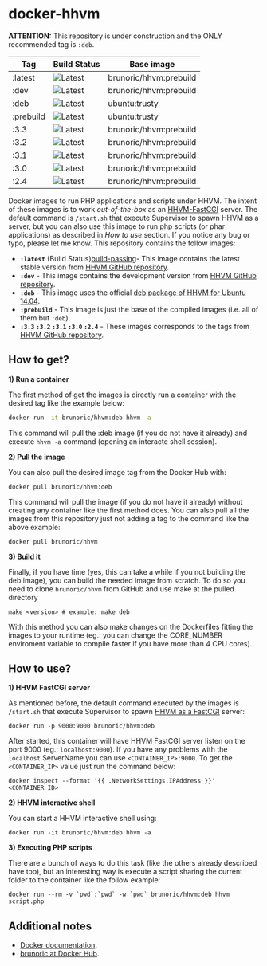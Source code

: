 docker-hhvm
===========

**ATTENTION:** This repository is under construction and the ONLY recommended tag is `:deb`.

| Tag       | Build Status             | Base image             |
| --------- | ------------------------ | ---------------------- |
| :latest   | ![Latest][build-failing] | brunoric/hhvm:prebuild |
| :dev      | ![Latest][build-failing] | brunoric/hhvm:prebuild |
| :deb      | ![Latest][build-passing] | ubuntu:trusty          |
| :prebuild | ![Latest][build-passing] | ubuntu:trusty          |
| :3.3      | ![Latest][build-failing] | brunoric/hhvm:prebuild |
| :3.2      | ![Latest][build-failing] | brunoric/hhvm:prebuild |
| :3.1      | ![Latest][build-failing] | brunoric/hhvm:prebuild |
| :3.0      | ![Latest][build-failing] | brunoric/hhvm:prebuild |
| :2.4      | ![Latest][build-failing] | brunoric/hhvm:prebuild |


Docker images to run PHP applications and scripts under HHVM. The intent of these images is to work *out-of-the-box* as
an [HHVM-FastCGI][fastcgi] server. The default command is `/start.sh` that execute Supervisor to spawn HHVM as a server,
but you can also use this image to run php scripts (or phar applications) as described in *How to use* section. If you 
notice any bug or typo, please let me know. This repository contains the follow images:

- **`:latest`** (Build Status)[build-passing]- This image contains the latest stable version from [HHVM GitHub repository][repository].
- **`:dev`** - This image contains the development version from [HHVM GitHub repository][repository].
- **`:deb`** - This image uses the official [deb package of HHVM for Ubuntu 14.04][deb-package].
- **`:prebuild`** - This image is just the base of the compiled images (i.e. all of them but `:deb`).
- **`:3.3` `:3.2` `:3.1` `:3.0` `:2.4`** - These images corresponds to the tags from [HHVM GitHub repository][repository].

How to get?
-----------

**1) Run a container**

The first method of get the images is directly run a container with the desired tag like the example below:
    
```sh
docker run -it brunoric/hhvm:deb hhvm -a
```

This command will pull the :deb image (if you do not have it already) and execute `hhvm -a` command (opening an 
interacte shell session).

**2) Pull the image**

You can also pull the desired image tag from the Docker Hub with:
    
    docker pull brunoric/hhvm:deb
    
This command will pull the image (if you do not have it already) without creating any container like the first method 
does. You can also pull all the images from this repository just not adding a tag to the command like the above example:

    docker pull brunoric/hhvm

**3) Build it**

Finally, if you have time (yes, this can take a while if you not building the deb image), you can build the needed image 
from scratch. To do so you need to clone `brunoric/hhvm` from GitHub and use make at the pulled directory  

	make <version> # example: make deb
	
With this method you can also make changes on the Dockerfiles fitting the images to your runtime (eg.: you can change 
the CORE_NUMBER enviroment variable to compile faster if you have more than 4 CPU cores). 

How to use?
-----------

**1) HHVM FastCGI server**

As mentioned before, the default command executed by the images is `/start.sh` that execute Supervisor to spawn [HHVM as
a FastCGI][fastcgi] server:

	docker run -p 9000:9000 brunoric/hhvm:deb

After started, this container will have HHVM FastCGI server listen on the port 9000 (eg.: `localhost:9000`). If you have
any problems with the `localhost` ServerName you can use `<CONTAINER_IP>:9000`. To get the `<CONTAINER_IP>` value just 
run the command below:

    docker inspect --format '{{ .NetworkSettings.IPAddress }}' <CONTAINER_ID>
    
**2) HHVM interactive shell**
    
You can start a HHVM interactive shell using:
    
    docker run -it brunoric/hhvm:deb hhvm -a
    
**3) Executing PHP scripts**
    
There are a bunch of ways to do this task (like the others already described have too), but an interesting way is 
execute a script sharing the current folder to the container like the follow example:
 
    docker run --rm -v `pwd`:`pwd` -w `pwd` brunoric/hhvm:deb hhvm script.php 

Additional notes
----------------

- [Docker documentation][docker].
- [brunoric at Docker Hub][registry].

[deb-package]: https://github.com/facebook/hhvm/wiki/Prebuilt-Packages-on-Ubuntu-14.04
[fastcgi]: https://github.com/facebook/hhvm/wiki/FastCGI
[repository]: https://github.com/facebook/hhvm
[docker]: https://docs.docker.com
[registry]: https://registry.hub.docker.com/u/brunoric
[build-passing]: http://img.shields.io/badge/build-passing-green.svg
[build-failing]: http://img.shields.io/badge/build-failing-red.svg

